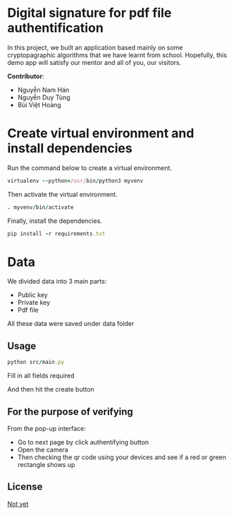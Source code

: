 # Digital signature for pdf file authentification 
In this project, we built an application based mainly on some cryptopagraphic algorithms that we have learnt from school.
Hopefully, this demo app will satisfy our mentor and all of you, our visitors.


**Contributor**:
- Nguyễn Nam Hán
- Nguyễn Duy Tùng 
- Bùi Việt Hoàng

# Create virtual environment and install dependencies
Run the command below to create a virtual environment.
```ruby
virtualenv --python=/usr/bin/python3 myvenv
```

Then activate the virtual environment.
```ruby
. myvenv/bin/activate
```

Finally, install the dependencies.
```ruby
pip install -r requirements.txt
```

# Data
We divided data into 3 main parts: 
- Public key
- Private key
- Pdf file

All these data were saved under data folder


## Usage
```ruby
python src/main.py
```
Fill in all fields required

And then hit the create button

## For the purpose of verifying
From the pop-up interface: 
- Go to next page by click authentifying button
- Open the camera
- Then checking the qr code using your devices and see if a red or green rectangle shows up

## License
[Not yet](https://en.wikipedia.org/wiki/MIT_License)
